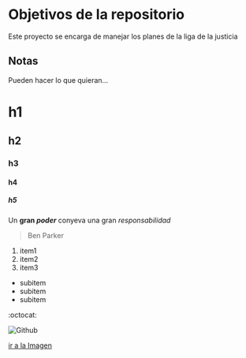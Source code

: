 # Objetivos de la repositorio

Este proyecto se encarga de manejar los planes de la liga de la justicia


## Notas
Pueden hacer lo que quieran...


# h1
## h2
### h3
#### h4
##### h5

Un **gran _poder_** conyeva una gran *responsabilidad*
> Ben Parker

1. item1
2. item2
3. item3
  * subitem
  * subitem
  * subitem
  
  :octocat:
  
  ![Github](https://opensource.com/sites/default/files/styles/image-full-size/public/lead-images/github-universe.jpg?itok=lwRZddXA)
  
  [ir a la Imagen](https://opensource.com/sites/default/files/styles/image-full-size/public/lead-images/github-universe.jpg?itok=lwRZddXA)
